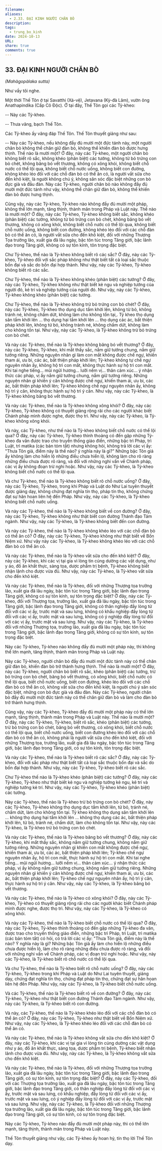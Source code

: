 ```yaml
---
filename: 
aliases:
  - 2.33. ÐẠI KINH NGƯỜI CHĂN BÒ
description: 
tags:
  - trung_bo_kinh
date: 2024-10-13
URL: 
share: true
comments: true
---
```

## 33. ÐẠI KINH NGƯỜI CHĂN BÒ  
_(Mahàgopàlaka sutta)_

Như vầy tôi nghe.

Một thời Thế Tôn ở tại Savatthi (Xá-vệ), Jetavana (Kỳ-đà Lâm), vườn ông Anathapindika (Cấp Cô Ðộc). Ở tại đây, Thế Tôn gọi các Tỷ-kheo:

-- Này các Tỷ-kheo.

-- Thưa vâng, bạch Thế Tôn.

Các Tỷ-kheo ấy vâng đáp Thế Tôn. Thế Tôn thuyết giảng như sau:

-- Này các Tỷ-kheo, nếu không đầy đủ mười một đức tánh này, một người chăn bò không thể chăn giữ đàn bò, không thể khiến đàn bò được hưng thịnh. Thế nào là mười một? Ở đây, này các Tỷ-kheo, một người chăn bò không biết rõ sắc, không khéo (phân biệt) các tướng, không từ bỏ trứng con bò chét, không băng bó vết thương, không có xông khói, không biết chỗ nước có thể lội qua, không biết chỗ nước uống, không biết con đường, không khéo léo đối với các chỗ đàn bò có thể ăn cỏ, là người vắt sữa cho đến khô kiệt, là người không chú ý, không săn sóc đặc biệt những con bò đực già và đầu đàn. Này các Tỷ-kheo, người chăn bò nào không đầy đủ mười một đức tánh như vậy, không thể chăn giữ đàn bò, không thể khiến đàn bò được hưng thịnh.

Cũng vậy, này các Tỷ-kheo, Tỷ-kheo nào không đầy đủ mười một pháp, không thể lớn mạnh, tăng thịnh, thành mãn trong Pháp và Luật này. Thế nào là mười một? Ở đây, này các Tỷ-kheo, Tỷ-kheo không biết sắc, không khéo (phân biệt) các tướng, không từ bỏ trứng con bò chét, không băng bó vết thương, không có xông khói, không biết chỗ nước có thể lội qua, không biết chỗ nước uống, không biết con đường, không khéo léo đối với các chỗ đàn bò có thể ăn cỏ, là người vắt sữa cho đến khô kiệt, đối với những Thượng Tọa trưởng lão, xuất gia đã lâu ngày, bậc tôn túc trong Tăng giới, bậc lãnh đạo trong Tăng giới, không có sự tôn kính, tôn trọng đặc biệt.

Chư Tỷ-kheo, thế nào là Tỷ-kheo không biết rõ các sắc? Ở đây, này các Tỷ-kheo, Tỷ-kheo đối với sắc pháp không như thật biết tất cả loại sắc thuộc bốn đại và sắc do bốn đại hợp thành. Như vậy, này các Tỷ-kheo, Tỷ-kheo không biết rõ các sắc.

Chư Tỷ-kheo, thế nào là Tỷ-kheo không khéo (phân biệt) các tướng? Ở đây, này các Tỷ-kheo, Tỷ-kheo không như thật biết kẻ ngu và nghiệp tướng của người đó, kẻ trí và nghiệp tướng của người đó. Như vậy, này các Tỷ-kheo, Tỷ-kheo không khéo (phân biệt) các tướng.

Chư Tỷ-kheo, thế nào là Tỷ-kheo không trừ bỏ trứng con bò chét? Ở đây, này các Tỷ-kheo, Tỷ-kheo thọ dụng dục tầm khởi lên, không từ bỏ, không tránh né, không chấm dứt, không làm cho không tồn tại,. Tỷ kheo thọ dụng sân tầm khởi lên ... thọ dụng hại tầm khởi lên ... thọ dụng các ác, bất thiện pháp khởi lên, không từ bỏ, không tránh né, không chấm dứt, không làm cho không tồn tại. Như vậy, này các Tỷ-kheo, là Tỷ-kheo không trừ bỏ trứng con bò chét.

Và này các Tỷ-kheo, thế nào là Tỷ-kheo không băng bó vết thương? Ở đây, này các Tỷ-kheo, Tỷ-kheo, khi mắt thấy sắc, nắm giữ tướng chung, nắm giữ tướng riêng. Những nguyên nhân gì làm con mắt không được chế ngự, khiến tham ái, ưu bi, các ác, bất thiện pháp khởi lên; Tỷ-kheo không tự chế ngự nguyên nhân ấy, không hộ trì con mắt, không thực hành sự hộ trì con mắt. Khi tai nghe tiếng... mũi ngửi hương... lưỡi nếm vị... thân cảm xúc... ý nhận thức các pháp, vị ấy nắm giữ tướng chung, nắm giữ tướng riêng. Những nguyên nhân gì khiến ý căn không được chế ngự, khiến tham ái, ưu bi, các ác, bất thiện pháp khởi lên; Tỷ-kheo không chế ngự nguyên nhân ấy, không hộ trì ý căn, không thực hành sự hộ trì ý căn. Như vậy, này các Tỷ-kheo, là Tỷ-kheo không băng bó vết thương.

Và này các Tỷ-kheo, thế nào là Tỷ-kheo không xông khói? Ở đây, này các Tỷ-kheo, Tỷ-kheo không có thuyết giảng rộng rãi cho các người khác biết Chánh pháp mình được nghe, được thọ trì. Như vậy, này các Tỷ-kheo, là Tỷ-kheo không xông khói.

Và này, các Tỷ-kheo, như thế nào là Tỷ-kheo không biết chỗ nước có thể lội qua? Ở đây, này các Tỷ-kheo, Tỷ-kheo thỉnh thoảng có đến gặp những Tỷ-kheo đa văn được trao cho truyền thống giáo điển, những bậc trì Pháp, trì Luật, trì matika (các bản tóm tắt) nhưng không hỏi, không trả lời các vị ấy: "Thưa Tôn giả, điểm này là thế nào? ý nghĩa này là gì?" Những bậc Tôn giả ấy không làm cho hiển lộ những điều chưa hiển lộ, không làm cho rõ ràng những điều chưa được rõ ràng, và đối với những nghi vấn về Chánh pháp, các vị ấy không đoạn trừ nghi hoặc. Như vậy, này các Tỷ-kheo, là Tỷ-kheo không biết chỗ nước có thể lội qua.

Và chư Tỷ-kheo, thế nào là Tỷ-kheo không biết rõ chỗ nước uống? Ở đây, này các Tỷ-kheo, Tỷ-kheo, trong khi Pháp và Luật do Như Lai tuyên thuyết được giảng dạy, không chứng đạt nghĩa tín thọ, pháp tín thọ, không chứng đạt sự hân hoan liên hệ đến Pháp. Như vậy, này các Tỷ-kheo, là Tỷ-kheo không biết chỗ nước uống.

Và này các Tỷ-kheo, thế nào là Tỷ-kheo không biết về con đường? Ở đây, này các Tỷ-kheo, Tỷ-kheo không như thật biết con đường Thánh đạo Tám ngành. Như vậy, này các Tỷ-kheo, là Tỷ-kheo không biết đến con đường.

Và này các Tỷ-kheo, thế nào là Tỷ-kheo không khéo léo với các chỗ đàn bò có thể ăn cỏ? Ở đây, này các Tỷ-kheo, Tỷ-kheo không như thật biết về Bốn Niệm xứ. Như vậy này các Tỷ-kheo, là Tỷ-kheo không khéo léo với các chỗ đàn bò có thể ăn cỏ.

Và này các Tỷ-kheo, thế nào là Tỷ-kheo vắt sữa cho đến khô kiệt? Ở đây, này các Tỷ-kheo, khi các vị tại gia vì lòng tin cúng dường các vật dụng, như y áo, đồ ăn khất thực, sàng tọa, dược phẩm trị bệnh, Tỷ-kheo không biết nhận lãnh cho được vừa đủ. Như vậy, này các Tỷ-kheo, là Tỷ-kheo vắt sữa cho đến khô kiệt.

Và này các Tỷ-kheo, thế nào là Tỷ-kheo, đối với những Thượng tọa trưởng lão, xuất gia đã lâu ngày, bậc tôn túc trong Tăng giới, bậc lãnh đạo trong Tăng giới, không có sự tôn kính, sự tôn trọng đặc biệt? Ở đây, này các Tỷ-kheo, đối với Thượng tọa, trưởng lão, xuất gia đã lâu ngày, bậc tôn túc trong Tăng giới, bậc lãnh đạo trong Tăng giới, không có thân nghiệp đầy lòng từ đối với các vị ấy, trước mặt và sau lưng, không có khẩu nghiệp đầy lòng từ đối với các vị ấy, trước mặt và sau lưng, không có ý nghiệp đầy lòng từ đối với các vị ấy, trước mặt và sau lưng. Như vậy, này các Tỷ-kheo, là Tỷ-kheo đối với những Thượng tọa, trưởng lão, xuất gia đã lâu ngày, bậc tôn túc trong Tăng giới, bậc lãnh đạo trong Tăng giới, không có sự tôn kính, sự tôn trọng đặc biệt.

Này các Tỷ-kheo, Tỷ-kheo nào không đầy đủ mười một pháp này, thì không thể lớn mạnh, tăng thịnh, thành mãn trong Pháp và Luật này.

Này các Tỷ-kheo, người chăn bò đầy đủ mười một đức tánh này có thể chăn giữ đàn bò, khiến đàn bò trở thành hưng thịnh. Thế nào là mười một? Ở đây, này các Tỷ-kheo, người chăn bò biết rõ sắc, khéo (phân biệt) các tướng, trừ bỏ trứng con bò chét, băng bó vết thương, có xông khói, biết chỗ nước có thể lội qua, biết chỗ nước uống, biết con đường, khéo léo đối với các chỗ đàn bò có thể ăn cỏ, không vắt sữa cho đến khô kiệt, là người chú ý săn sóc đặc biệt, những con bò đực già và đầu đàn. Này các Tỷ-kheo, người chăn bò đầy đủ mười một đức tánh này có thể chăn giữ đàn bò và làm cho đàn bò trở thành hưng thịnh.

Cũng vậy, này các Tỷ-kheo, Tỷ-kheo đầy đủ mười một pháp này có thể lớn mạnh, tăng thịnh, thành mãn trong Pháp và Luật này. Thế nào là mười một? Ở đây, này các Tỷ-kheo, Tỷ-kheo, biết rõ sắc, khéo (phân biệt) các tướng, trừ bỏ trứng con bò chét, băng bó vết thương, có xông khói, biết chỗ nước có thể lội qua, biết chỗ nước uống, biết con đường khéo léo đối với các chỗ đàn bò có thể ăn cỏ, không phải là người vắt sữa cho đến khô kiệt, đối với những Thượng tọa, trưởng lão, xuất gia đã lâu ngày, bậc tôn túc trong Tăng giới, bậc lãnh đạo trong Tăng giới, có sự tôn kính, tôn trọng đặc biệt.

Và này các Tỷ-kheo, thế nào là Tỷ-kheo biết rõ các sắc? Ở đây, này các Tỷ-kheo, đối với sắc pháp như thật biết tất cả loại sắc thuộc bốn đại và sắc do bốn đại hợp thành. Như vậy, này các Tỷ-kheo, Tỷ-kheo biết rõ các sắc.

Chư Tỷ-kheo thế nào là Tỷ-kheo khéo (phân biệt) các tướng? Ở đây, này các Tỷ-kheo, Tỷ-kheo như thật biết kẻ ngu và nghiệp tướng kẻ ngu, kẻ trí và nghiệp tướng kẻ trí. Như vậy, này các Tỷ-kheo, Tỷ-kheo khéo (phân biệt) các tướng.

Này các Tỷ-kheo, thế nào là Tỷ-kheo trừ bỏ trứng con bò chét? Ở đây, này các Tỷ-kheo, Tỷ-kheo không thọ dụng dục tầm khởi lên, từ bỏ, tránh né, chấm dứt, làm cho không tồn tại. Tỷ kheo không thọ dụng sân tầm khởi lên ... không thọ dụng hại tầm khởi lên ... không thọ dụng các ác, bất thiện pháp khởi lên, từ bỏ, tránh né, chấm dứt, làm cho không tồn tại. Như vậy, này các Tỷ-kheo, là Tỷ-kheo trừ bỏ trứng con bò chét.

Và này các Tỷ-kheo, thế nào là Tỷ-kheo băng bó vết thương? Ở đây, này các Tỷ-kheo, khi mắt thấy sắc, không nắm giữ tướng chung, không nắm giữ tướng riêng. Những nguyên nhân gì khiến con mắt không được chế ngự, khiến tham ái, ưu bi, các ác, bất thiện pháp khởi lên; Tỷ-kheo chế ngự nguyên nhân ấy, hộ trì con mắt, thực hành sự hộ trì con mắt. Khi tai nghe tiếng... mũi ngửi hương... lưỡi nếm vị... thân cảm xúc... ý nhận thức các pháp, vị ấy không nắm giữ tướng chung, không nắm giữ tướng riêng. Những nguyên nhân gì khiến ý căn không được chế ngự, khiến tham ái, ưu bi, các ác, bất thiện pháp khởi lên; Tỷ-kheo chế ngự nguyên nhân ấy, hộ trì ý căn, thực hành sự hộ trì ý căn. Như vậy, này các Tỷ-kheo, là Tỷ-kheo băng bó vết thương.

Và này các Tỷ-kheo, thế nào là Tỷ-kheo có xông khói? Ở đây, này các Tỷ-kheo, Tỷ-kheo có thuyết giảng rộng rãi cho các người khác biết Chánh pháp mình được nghe, được thọ trì. Như vậy, này các Tỷ-kheo, là Tỷ-kheo có xông khói.

Và này các Tỷ-kheo, thế nào là Tỷ-kheo biết chỗ nước có thể lội qua? Ở đây, này các Tỷ-kheo, Tỷ-kheo thỉnh thoảng có đến gặp những Tỷ-kheo đa văn, được trao cho truyền thống giáo điển, những bậc trì Pháp, trì Luật, trì matika (các bản tóm tắt) có hỏi, có trả lời các vị ấy: "Thưa Tôn giả, điểm này là thế nào? Ý nghĩa này là gì? Những bậc Tôn giả ấy làm cho hiển lộ những điều chưa được hiển lộ, làm cho rõ ràng những điều chưa được rõ ràng, và đối với những nghi vấn về Chánh pháp, các vị đoạn trừ nghi hoặc. Như vậy, này các Tỷ-kheo, là Tỷ-kheo biết rõ chỗ nước có thể lội qua.

Và chư Tỷ-kheo, thế nào là Tỷ-kheo biết rõ chỗ nước uống? Ở đây, này các Tỷ-kheo, Tỷ-kheo trong khi Pháp và Luật do Như Lai tuyên thuyết, giảng dạy, chứng đạt nghĩa tín thọ, chứng đạt pháp tín thọ, chứng đạt sự hân hoan liên hệ đến Pháp. Như vậy, này các Tỷ-kheo, là Tỷ-kheo biết chỗ nước uống.

Và các Tỷ-kheo, thế nào là Tỷ-kheo biết rõ về con đường? Ở đây, này các Tỷ-kheo, Tỷ-kheo như thật biết con đường Thánh đạo Tám ngành. Như vậy, này các Tỷ-kheo, là Tỷ-kheo biết rõ con đường.

Và này, các Tỷ-kheo, thế nào là Tỷ-kheo khéo léo đối với các chỗ đàn bò có thể ăn cỏ? Ở đây, này các Tỷ-kheo, Tỷ-kheo như thật biết về Bốn Niệm xứ. Như vậy, này các Tỷ-kheo, là Tỷ-kheo khéo léo đối với các chỗ đàn bò có thể ăn cỏ.

Và này các Tỷ-kheo, thế nào là Tỷ-kheo không vắt sữa cho đến khô kiệt? Ở đây, này các Tỷ-kheo, khi các vị tại gia vì lòng tin cúng dường các vật dụng như y áo, đồ ăn khất thực, sàng tọa, dược phẩm trị bệnh, Tỷ-kheo biết nhận lãnh cho được vừa đủ. Như vậy, này các Tỷ-kheo, là Tỷ-kheo không vắt sữa cho đến khô kiệt.

Và này các Tỷ-kheo, thế nào là Tỷ-kheo, đối với những Thượng tọa trưởng lão, xuất gia đã lâu ngày, bậc tôn túc trong Tăng giới, bậc lãnh đạo trong Tăng giới, có sự tôn kính, sự tôn trọng đặc biệt? Ở đây, này các Tỷ-kheo, đối với các Thượng tọa trưởng lão, xuất gia đã lâu ngày, bậc tôn túc trong Tăng giới, bậc lãnh đạo trong Tăng giới, có thân nghiệp đầy lòng từ đối với các vị ấy, trước mặt và sau lưng, có khẩu nghiệp, đầy lòng từ đối với các vị ấy, trước mặt và sau lưng, có ý nghiệp đầy lòng từ đối với các vị ấy, trước mặt và sau lưng. Như vậy, này các Tỷ-kheo, là Tỷ-kheo đối với những Thượng tọa trưởng lão, xuất gia đã lâu ngày, bậc tôn túc trong Tăng giới, bậc lãnh đạo trong Tăng giới, có sự tôn kính, có sự tôn trọng đặc biệt.

Này các Tỷ-kheo, Tỷ-kheo nào đầy đủ mười một pháp này, thì có thể lớn mạnh, tăng thịnh, thành mãn trong Pháp và Luật này.

Thế Tôn thuyết giảng như vậy, các Tỷ-kheo ấy hoan hỷ, tín thọ lời Thế Tôn dạy.